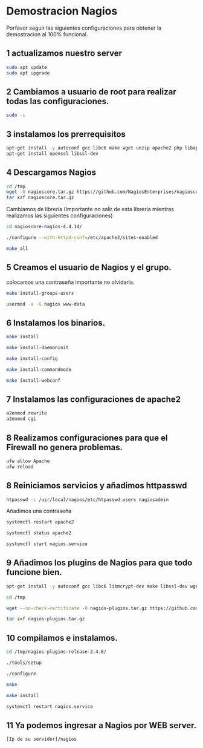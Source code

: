 # Demostracion Nagios 
Porfavor seguir las siguientes configuraciones para obtener la demostracion al 100% funcional. 

## 1 actualizamos nuestro server 

```bash
sudo apt update
sudo apt upgrade
```

## 2 Cambiamos a usuario de root para realizar todas las configuraciones.

```bash
sudo -i
```

## 3 instalamos los prerrequisitos 

```bash
apt-get install -y autoconf gcc libc6 make wget unzip apache2 php libapache2-mod-php7.4 libgd-dev
apt-get install openssl libssl-dev
```

## 4 Descargamos Nagios

```bash
cd /tmp
wget -O nagioscore.tar.gz https://github.com/NagiosEnterprises/nagioscore/archive/nagios-4.4.14.tar.gz
tar xzf nagioscore.tar.gz
```

Cambiamos de librería (Importante no salir de esta librería mientras realizamos las siguientes configuraciones)

```bash
cd nagioscore-nagios-4.4.14/
```
```bash
./configure --with-httpd-conf=/etc/apache2/sites-enabled
```
```bash
make all
```

## 5 Creamos el usuario de Nagios y el grupo.

colocamos una contraseña importante no olvidarla.

```bash
make install-groups-users
```
```bash
usermod -a -G nagios www-data
```

## 6 Instalamos los binarios.

```bash
make install
```
```bash
make install-daemoninit
```
```bash
make install-config
```
```bash
make install-commandmode
```
```bash
make install-webconf
```

## 7 Instalamos las configuraciones de apache2

```bash
a2enmod rewrite
a2enmod cgi
```

## 8 Realizamos configuraciones para que el Firewall no genera problemas.

```bash
ufw allow Apache
ufw reload
```
## 8 Reiniciamos servicios y añadimos httpasswd

```bash
htpasswd -c /usr/local/nagios/etc/htpasswd.users nagiosadmin
```

Añadimos una contraseña

```bash
systemctl restart apache2
```
```bash
systemctl status apache2
```
```bash
systemctl start nagios.service
```

## 9 Añadimos los plugins de Nagios para que todo funcione bien.

```bash
apt-get install -y autoconf gcc libc6 libmcrypt-dev make libssl-dev wget bc gawk dc build-essential snmp libnet-snmp-perl gettext
```
```bash
cd /tmp
```
```bash
wget --no-check-certificate -O nagios-plugins.tar.gz https://github.com/nagios-plugins/nagios-plugins/archive/release-2.4.6.tar.gz
```
```bash
tar zxf nagios-plugins.tar.gz
```

## 10 compilamos e instalamos.

```bash
cd /tmp/nagios-plugins-release-2.4.6/
```
```bash
./tools/setup
```
```bash
./configure
```
```bash
make
```
```bash
make install
```
```bash
systemctl restart nagios.service
```

## 11 Ya podemos ingresar a Nagios por WEB server.

```bash
[Ip de su servidor]/nagios
```







